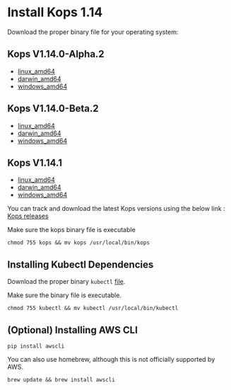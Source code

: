 # Install Kops 1.14
Download the proper  binary file for your operating system:

## Kops V1.14.0-Alpha.2
* [linux_amd64](https://spotinst-public.s3.amazonaws.com/integrations/kubernetes/kops/v1.14.0-alpha.2-d2516dab8/linux/amd64/kops)
*  [darwin_amd64](https://spotinst-public.s3.amazonaws.com/integrations/kubernetes/kops/v1.14.0-alpha.2-d2516dab8/darwin/amd64/kops)
*  [windows_amd64](https://spotinst-public.s3.amazonaws.com/integrations/kubernetes/kops/v1.14.0-alpha.2-d2516dab8/windows/amd64/kops.exe)

## Kops V1.14.0-Beta.2
* [linux_amd64](https://spotinst-public.s3.amazonaws.com/integrations/kubernetes/kops/v1.14.0-beta.2-828d75d28/linux/amd64/kops)
* [darwin_amd64](https://spotinst-public.s3.amazonaws.com/integrations/kubernetes/kops/v1.14.0-beta.2-cd9317f63/darwin/amd64/kops)
* [windows_amd64](https://spotinst-public.s3.amazonaws.com/integrations/kubernetes/kops/v1.14.0-beta.2-cd9317f63/windows/amd64/kops.exe)

## Kops V1.14.1
* [linux_amd64](https://spotinst-public.s3.amazonaws.com/integrations/kubernetes/kops/v1.14.1-8aeefa9a4/linux/amd64/kops)
* [darwin_amd64](https://spotinst-public.s3.amazonaws.com/integrations/kubernetes/kops/v1.14.1-8aeefa9a4/darwin/amd64/kops)
* [windows_amd64](https://spotinst-public.s3.amazonaws.com/integrations/kubernetes/kops/v1.14.1-8aeefa9a4/windows/amd64/kops.exe)

You can track and download the latest Kops versions using the below link :
[Kops releases](https://github.com/spotinst/kubernetes-kops/releases)

Make sure the kops binary file is executable

```
chmod 755 kops && mv kops /usr/local/bin/kops
```

## Installing Kubectl Dependencies

Download the proper binary `kubectl` [file](https://kubernetes.io/docs/tasks/tools/install-kubectl/).

Make sure the binary file is executable.

```
chmod 755 kubectl && mv kubectl /usr/local/bin/kubectl
```

## (Optional) Installing AWS CLI

```
pip install awscli
```

You can also use homebrew, although this is not officially supported by AWS.

```
brew update && brew install awscli
```
